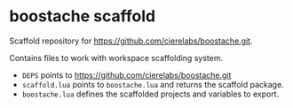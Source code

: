 # boostache scaffold

Scaffold repository for https://github.com/cierelabs/boostache.git.

Contains files to work with workspace scaffolding system.

- `DEPS` points to https://github.com/cierelabs/boostache.git
- `scaffold.lua` points to `boostache.lua` and returns the scaffold package.
- `boostache.lua` defines the scaffolded projects and variables to export.
